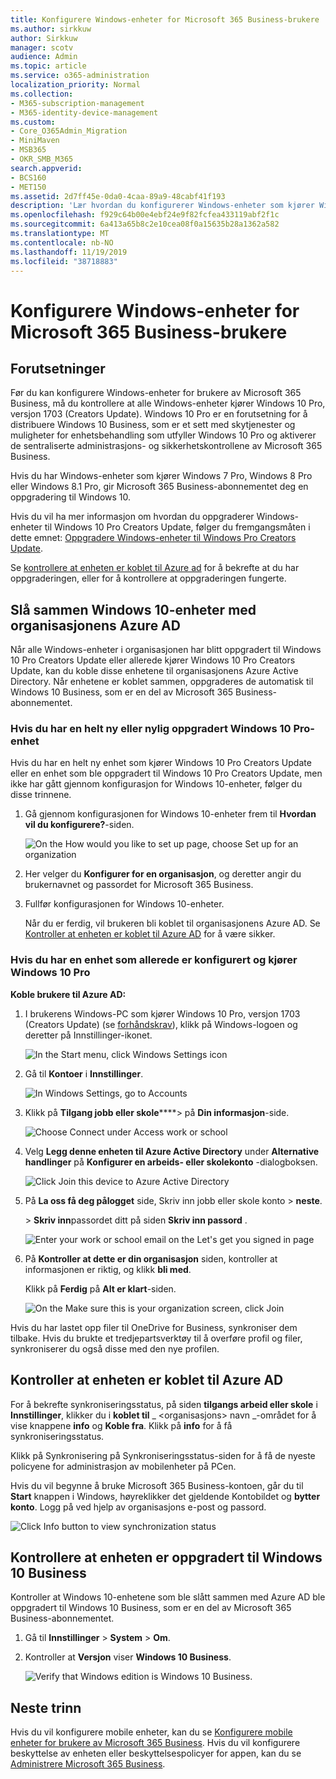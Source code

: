 ```yaml
---
title: Konfigurere Windows-enheter for Microsoft 365 Business-brukere
ms.author: sirkkuw
author: Sirkkuw
manager: scotv
audience: Admin
ms.topic: article
ms.service: o365-administration
localization_priority: Normal
ms.collection:
- M365-subscription-management
- M365-identity-device-management
ms.custom:
- Core_O365Admin_Migration
- MiniMaven
- MSB365
- OKR_SMB_M365
search.appverid:
- BCS160
- MET150
ms.assetid: 2d7ff45e-0da0-4caa-89a9-48cabf41f193
description: 'Lær hvordan du konfigurerer Windows-enheter som kjører Windows 10 Pro for Microsoft 365 Business-brukere. '
ms.openlocfilehash: f929c64b00e4ebf24e9f82fcfea433119abf2f1c
ms.sourcegitcommit: 6a413a65b8c2e10cea08f0a15635b28a1362a582
ms.translationtype: MT
ms.contentlocale: nb-NO
ms.lasthandoff: 11/19/2019
ms.locfileid: "38718883"
---
```

# <a name="set-up-windows-devices-for-microsoft-365-business-users"></a>Konfigurere Windows-enheter for Microsoft 365 Business-brukere

## <a name="prerequisites"></a>Forutsetninger

Før du kan konfigurere Windows-enheter for brukere av Microsoft 365 Business, må du kontrollere at alle Windows-enheter kjører Windows 10 Pro, versjon 1703 (Creators Update). Windows 10 Pro er en forutsetning for å distribuere Windows 10 Business, som er et sett med skytjenester og muligheter for enhetsbehandling som utfyller Windows 10 Pro og aktiverer de sentraliserte administrasjons- og sikkerhetskontrollene av Microsoft 365 Business.
  
Hvis du har Windows-enheter som kjører Windows 7 Pro, Windows 8 Pro eller Windows 8.1 Pro, gir Microsoft 365 Business-abonnementet deg en oppgradering til Windows 10.
  
Hvis du vil ha mer informasjon om hvordan du oppgraderer Windows-enheter til Windows 10 Pro Creators Update, følger du fremgangsmåten i dette emnet: [Oppgradere Windows-enheter til Windows Pro Creators Update](upgrade-to-windows-pro-creators-update.md).
  
Se [kontrollere at enheten er koblet til Azure ad](#verify-the-device-is-connected-to-azure-ad) for å bekrefte at du har oppgraderingen, eller for å kontrollere at oppgraderingen fungerte. 
  
## <a name="join-windows-10-devices-to-your-organizations-azure-ad"></a>Slå sammen Windows 10-enheter med organisasjonens Azure AD

Når alle Windows-enheter i organisasjonen har blitt oppgradert til Windows 10 Pro Creators Update eller allerede kjører Windows 10 Pro Creators Update, kan du koble disse enhetene til organisasjonens Azure Active Directory. Når enhetene er koblet sammen, oppgraderes de automatisk til Windows 10 Business, som er en del av Microsoft 365 Business-abonnementet.
  
### <a name="for-a-brand-new-or-newly-upgraded-windows-10-pro-device"></a>Hvis du har en helt ny eller nylig oppgradert Windows 10 Pro-enhet

Hvis du har en helt ny enhet som kjører Windows 10 Pro Creators Update eller en enhet som ble oppgradert til Windows 10 Pro Creators Update, men ikke har gått gjennom konfigurasjon for Windows 10-enheter, følger du disse trinnene.
  
1. Gå gjennom konfigurasjonen for Windows 10-enheter frem til **Hvordan vil du konfigurere?**-siden. 
    
    ![On the How would you like to set up page, choose Set up for an organization](media/1b0b2dba-00bb-4a99-a729-441479220cb7.png)
  
2. Her velger du **Konfigurer for en organisasjon**, og deretter angir du brukernavnet og passordet for Microsoft 365 Business. 
    
3. Fullfør konfigurasjonen for Windows 10-enheter.
    
   Når du er ferdig, vil brukeren bli koblet til organisasjonens Azure AD. Se [Kontroller at enheten er koblet til Azure AD](#verify-the-device-is-connected-to-azure-ad) for å være sikker. 
  
### <a name="for-a-device-already-set-up-and-running-windows-10-pro"></a>Hvis du har en enhet som allerede er konfigurert og kjører Windows 10 Pro

 **Koble brukere til Azure AD:**
  
1. I brukerens Windows-PC som kjører Windows 10 Pro, versjon 1703 (Creators Update) (se [forhåndskrav](pre-requisites-for-data-protection.md)), klikk på Windows-logoen og deretter på Innstillinger-ikonet.
  
   ![In the Start menu, click Windows Settings icon](media/74e1ce9a-1554-4761-beb9-330b176e9b9d.png)
  
2. Gå til **Kontoer** i **Innstillinger**.
  
   ![In Windows Settings, go to Accounts](media/472fd688-d111-4788-9fbb-56a00fbdc24d.png)
  
3. Klikk på **Tilgang jobb eller skole******\> på **Din informasjon**-side.
  
   ![Choose Connect under Access work or school](media/af3a4e3f-f9b9-4969-b3e2-4ef99308090c.png)
  
4. Velg **Legg denne enheten til Azure Active Directory** under **Alternative handlinger** på **Konfigurer en arbeids- eller skolekonto** -dialogboksen.
  
   ![Click Join this device to Azure Active Directory](media/fb709a1b-05a9-4750-9cb9-e097f4412cba.png)
  
5. På **La oss få deg pålogget** side, Skriv inn jobb eller skole konto \> **neste**.
  
   \> **Skriv inn**passordet ditt på siden **Skriv inn passord** .
  
   ![Enter your work or school email on the Let's get you signed in page](media/f70eb148-b1d2-4ba3-be38-7317eaf0321a.png)
  
6. På **Kontroller at dette er din organisasjon** siden, kontroller at informasjonen er riktig, og klikk **bli med**.
  
   Klikk på **Ferdig** på **Alt er klart**-siden.
  
   ![On the Make sure this is your organization screen, click Join](media/c749c0a2-5191-4347-a451-c062682aa1fb.png)
  
Hvis du har lastet opp filer til OneDrive for Business, synkroniser dem tilbake. Hvis du brukte et tredjepartsverktøy til å overføre profil og filer, synkroniserer du også disse med den nye profilen.
  
## <a name="verify-the-device-is-connected-to-azure-ad"></a>Kontroller at enheten er koblet til Azure AD

For å bekrefte synkroniseringsstatus, på siden **tilgangs arbeid eller skole** i **Innstillinger**, klikker du i **koblet til** _ \<organisasjons\> navn _-området for å vise knappene **info** og **Koble fra**. Klikk på **info** for å få synkroniseringsstatus. 
  
Klikk på Synkronisering på Synkroniseringsstatus-siden for å få de nyeste policyene for administrasjon av mobilenheter på PCen.
  
Hvis du vil begynne å bruke Microsoft 365 Business-kontoen, går du til **Start** knappen i Windows, høyreklikker det gjeldende Kontobildet og **bytter konto**. Logg på ved hjelp av organisasjons e-post og passord.
  
![Click Info button to view synchronization status](media/818f7043-adbf-402a-844a-59d50034911d.png)
  
## <a name="verify-the-device-is-upgraded-to-windows-10-business"></a>Kontrollere at enheten er oppgradert til Windows 10 Business

Kontroller at Windows 10-enhetene som ble slått sammen med Azure AD ble oppgradert til Windows 10 Business, som er en del av Microsoft 365 Business-abonnementet.
  
1. Gå til **Innstillinger** \> **System** \> **Om**.
    
2. Kontroller at **Versjon** viser **Windows 10 Business**.
    
    ![Verify that Windows edition is Windows 10 Business.](media/ff660fc8-d3ba-431b-89a5-f5abded96c4d.png)
  
## <a name="next-steps"></a>Neste trinn

Hvis du vil konfigurere mobile enheter, kan du se [Konfigurere mobile enheter for brukere av Microsoft 365 Business](set-up-mobile-devices.md). Hvis du vil konfigurere beskyttelse av enheten eller beskyttelsespolicyer for appen, kan du se [Administrere Microsoft 365 Business](manage.md).
  
